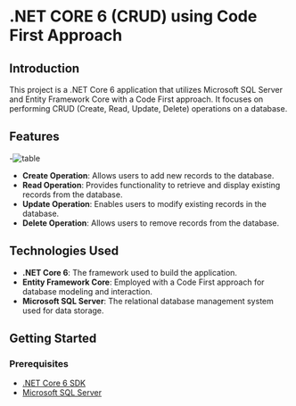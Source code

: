 # .NET CORE 6 (CRUD) using Code First Approach 

## Introduction

This project is a .NET Core 6 application that utilizes Microsoft SQL Server and Entity Framework Core with a Code First approach. It focuses on performing CRUD (Create, Read, Update, Delete) operations on a database.

## Features
-![table](https://github.com/HashirSaudKhan/ASP.NET-Core-6-Projects/assets/93030144/148d9ebf-f406-4635-8e4c-5413e5df9b8b)
- **Create Operation**: Allows users to add new records to the database.
- **Read Operation**: Provides functionality to retrieve and display existing records from the database.
- **Update Operation**: Enables users to modify existing records in the database.
- **Delete Operation**: Allows users to remove records from the database.

## Technologies Used

- **.NET Core 6**: The framework used to build the application.
- **Entity Framework Core**: Employed with a Code First approach for database modeling and interaction.
- **Microsoft SQL Server**: The relational database management system used for data storage.

## Getting Started

### Prerequisites

- [.NET Core 6 SDK](https://dotnet.microsoft.com/download/dotnet/6.0)
- [Microsoft SQL Server](https://www.microsoft.com/en-us/sql-server/sql-server-downloads)


